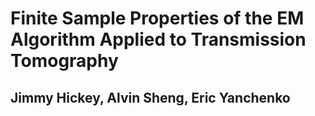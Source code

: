 # Finite Sample Properties of the EM Algorithm Applied to Transmission Tomography
## Jimmy Hickey, Alvin Sheng, Eric Yanchenko
